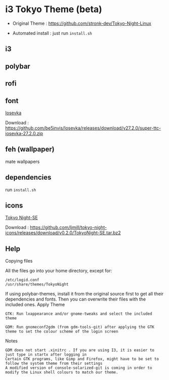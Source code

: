 # i3 Tokyo Theme (beta)

- Original Theme : https://github.com/stronk-dev/Tokyo-Night-Linux

- Automated install : just run `install.sh`

## i3


## polybar


## rofi


## font
[Iosevka](https://typeof.net/Iosevka/)

Download : https://github.com/be5invis/Iosevka/releases/download/v27.2.0/super-ttc-iosevka-27.2.0.zip

## feh (wallpaper)

mate wallpapers

## dependencies

run `install.sh`

## icons
[Tokyo Night-SE](
https://github.com/ljmill/tokyo-night-icons)

Download : https://github.com/ljmill/tokyo-night-icons/releases/download/v0.2.0/TokyoNight-SE.tar.bz2







## Help
Copying files

All the files go into your home directory, except for:

    /etc/logid.conf
    /usr/share/themes/TokyoNight

If using polybar-themes, install it from the original source first to get all their dependencies and fonts. Then you can overwrite their files with the included ones.
Apply Theme

    GTK: Run lxappearance and/or gnome-tweaks and select the included theme

    GDM: Run gnomeconf2gdm (from gdm-tools-git) after applying the GTK theme to set the colour scheme of the login screen

Notes

    GDM does not start .xinitrc . If you are using I3, it is easier to just type in startx after logging in
    Certain GTK programs, like Gimp and Firefox, might have to be set to follow the system theme from their settings
    A modified version of console-solarized-git is coming in order to modify the Linux shell colours to match our theme.

